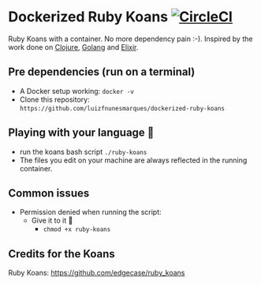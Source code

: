 # Dockerized Ruby Koans [![CircleCI](https://circleci.com/gh/luizfnunesmarques/dockerized-ruby-koans.svg?style=svg)](https://circleci.com/gh/luizfnunesmarques/cokoans)

Ruby Koans with a container. No more dependency pain :-). Inspired by the work done on [Clojure](https://www.google.com), [Golang](https://github.com/cdarwin) and [Elixir](https://github.com/elixirkoans/elixir-koans).

## Pre dependencies (run on a terminal)
- A Docker setup working:
 `docker -v `
- Clone this repository:
 `https://github.com/luizfnunesmarques/dockerized-ruby-koans`

## Playing with your language :rocket:
  - run the koans bash script
  `./ruby-koans`
- The files you edit on your machine are always reflected in the running container.

## Common issues
  * Permission denied when running the script:
    * Give it to it :rocket:
      * `chmod +x ruby-koans`

## Credits for the Koans
Ruby Koans: https://github.com/edgecase/ruby_koans
